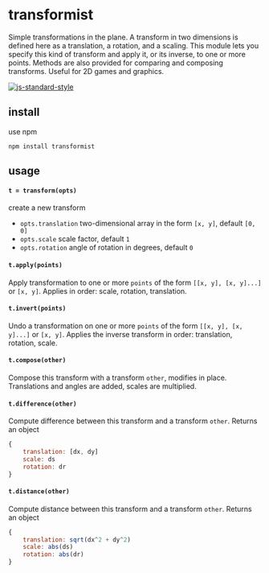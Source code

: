 # transformist

Simple transformations in the plane. A transform in two dimensions is defined here as a translation, a rotation, and a scaling. This module lets you specify this kind of transform and apply it, or its inverse, to one or more points. Methods are also provided for comparing and composing transforms. Useful for 2D games and graphics.

[![js-standard-style](https://cdn.rawgit.com/feross/standard/master/badge.svg)](https://github.com/feross/standard)

## install

use npm

```
npm install transformist
```

## usage

#### `t = transform(opts)`

create a new transform

- `opts.translation` two-dimensional array in the form `[x, y]`, default `[0, 0]`
- `opts.scale` scale factor, default `1`
- `opts.rotation` angle of rotation in degrees, default `0`

#### `t.apply(points)`

Apply transformation to one or more `points` of the form `[[x, y], [x, y]...]` or `[x, y]`. Applies in order: scale, rotation, translation.

#### `t.invert(points)`

Undo a transformation on one or more `points` of the form `[[x, y], [x, y]...]` or `[x, y]`. Applies the inverse transform in order: translation, rotation, scale.

#### `t.compose(other)`

Compose this transform with a transform `other`, modifies in place. Translations and angles are added, scales are multiplied.

#### `t.difference(other)`

Compute difference between this transform and a transform `other`. Returns an object 

```javascript
{
	translation: [dx, dy]
	scale: ds
	rotation: dr
}
```

#### `t.distance(other)`

Compute distance between this transform and a transform `other`. Returns an object

```javascript
{
	translation: sqrt(dx^2 + dy^2)
	scale: abs(ds)
	rotation: abs(dr)
}
```
